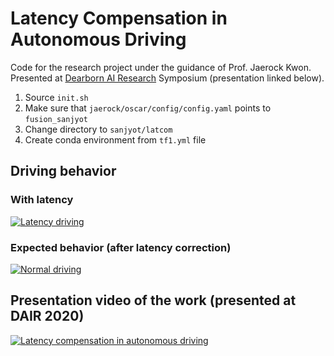 # Latency Compensation in Autonomous Driving

Code for the research project under the guidance of Prof. Jaerock Kwon. Presented at [Dearborn AI Research](https://dair.iselab.us/) Symposium (presentation linked below).

1. Source `init.sh`
2. Make sure that `jaerock/oscar/config/config.yaml` points to `fusion_sanjyot`
3. Change directory to `sanjyot/latcom`
4. Create conda environment from `tf1.yml` file

## Driving behavior

### With latency
[![Latency driving](https://img.youtube.com/vi/XAK8Kx2HEKA/0.jpg)](https://www.youtube.com/watch?v=XAK8Kx2HEKA)

### Expected behavior (after latency correction)
[![Normal driving](https://img.youtube.com/vi/HYRz44E69Mw/0.jpg)](https://www.youtube.com/watch?v=HYRz44E69Mw)


## Presentation video of the work (presented at DAIR 2020)
[![Latency compensation in autonomous driving](https://img.youtube.com/vi/4goiiVKqOjI/0.jpg)](https://www.youtube.com/watch?v=4goiiVKqOjI)
